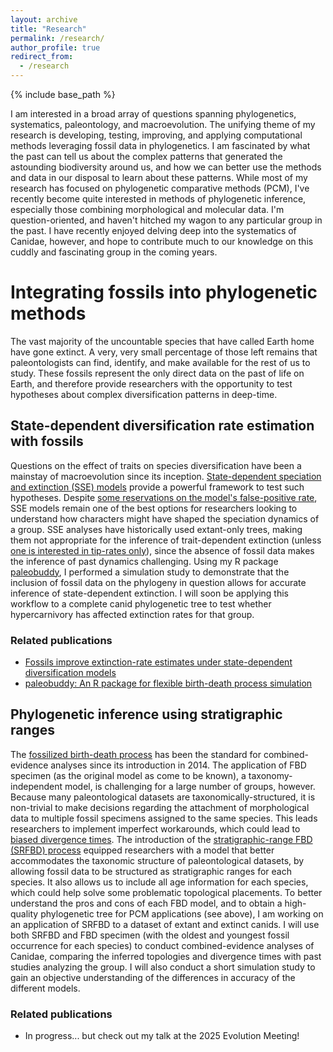 ```yaml
---
layout: archive
title: "Research"
permalink: /research/
author_profile: true
redirect_from:
  - /research
---
```


{% include base_path %}

I am interested in a broad array of questions spanning phylogenetics, systematics, paleontology, and macroevolution.
The unifying theme of my research is developing, testing, improving, and applying computational methods leveraging fossil data in phylogenetics.
I am fascinated by what the past can tell us about the complex patterns that generated the astounding biodiversity around us, and how we can better use the methods and data in our disposal to learn about these patterns.
While most of my research has focused on phylogenetic comparative methods (PCM), I've recently become quite interested in methods of phylogenetic inference, especially those combining morphological and molecular data.
I'm question-oriented, and haven't hitched my wagon to any particular group in the past.
I have recently enjoyed delving deep into the systematics of Canidae, however, and hope to contribute much to our knowledge on this cuddly and fascinating group in the coming years.

# Integrating fossils into phylogenetic methods

The vast majority of the uncountable species that have called Earth home have gone extinct.
A very, very small percentage of those left remains that paleontologists can find, identify, and make available for the rest of us to study.
These fossils represent the only direct data on the past of life on Earth, and therefore provide researchers with the opportunity to test hypotheses about complex diversification patterns in deep-time.

## State-dependent diversification rate estimation with fossils

Questions on the effect of traits on species diversification have been a mainstay of macroevolution since its inception.
[State-dependent speciation and extinction (SSE) models](https://revbayes.github.io/tutorials/sse/bisse-intro) provide a powerful framework to test such hypotheses.
Despite [some reservations on the model's false-positive rate](https://academic.oup.com/sysbio/article-abstract/64/2/340/1633695), SSE models remain one of the best options for researchers looking to understand how characters might have shaped the speciation dynamics of a group.
SSE analyses have historically used extant-only trees, making them not appropriate for the inference of trait-dependent extinction (unless [one is interested in tip-rates only](https://academic.oup.com/sysbio/article/72/1/50/6647869)), since the absence of fossil data makes the inference of past dynamics challenging.
Using my R package [paleobuddy](https://cran.r-project.org/web/packages/paleobuddy/index.html), I performed a simulation study to demonstrate that the inclusion of fossil data on the phylogeny in question allows for accurate inference of state-dependent extinction.
I will soon be applying this workflow to a complete canid phylogenetic tree to test whether hypercarnivory has affected extinction rates for that group. 

### Related publications

- [Fossils improve extinction-rate estimates under state-dependent diversification models](https://royalsocietypublishing.org/doi/full/10.1098/rstb.2023.0313)
- [paleobuddy: An R package for flexible birth-death process simulation](https://besjournals.onlinelibrary.wiley.com/doi/full/10.1111/2041-210X.13996)

## Phylogenetic inference using stratigraphic ranges

The [fossilized birth-death process](https://revbayes.github.io/tutorials/fbd/fbd_specimen) has been the standard for combined-evidence analyses since its introduction in 2014.
The application of FBD specimen (as the original model as come to be known), a taxonomy-independent model, is challenging for a large number of groups, however.
Because many paleontological datasets are taxonomically-structured, it is non-trivial to make decisions regarding the attachment of morphological data to multiple fossil specimens assigned to the same species.
This leads researchers to implement imperfect workarounds, which could lead to [biased divergence times](https://www.frontiersin.org/journals/ecology-and-evolution/articles/10.3389/fevo.2020.00183/full).
The introduction of the [stratigraphic-range FBD (SRFBD) process](https://www.sciencedirect.com/science/article/pii/S002251931830119X) equipped researchers with a model that better accommodates the taxonomic structure of paleontological datasets, by allowing fossil data to be structured as stratigraphic ranges for each species. 
It also allows us to include all age information for each species, which could help solve some problematic topological placements.
To better understand the pros and cons of each FBD model, and to obtain a high-quality phylogenetic tree for PCM applications (see above), I am working on an application of SRFBD to a dataset of extant and extinct canids.
I will use both SRFBD and FBD specimen (with the oldest and youngest fossil occurrence for each species) to conduct combined-evidence analyses of Canidae, comparing the inferred topologies and divergence times with past studies analyzing the group.
I will also conduct a short simulation study to gain an objective understanding of the differences in accuracy of the different models.

### Related publications

- In progress... but check out my talk at the 2025 Evolution Meeting!
